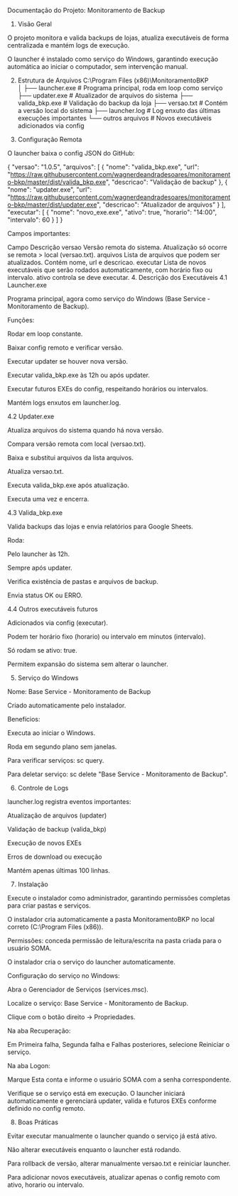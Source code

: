 Documentação do Projeto: Monitoramento de Backup
1. Visão Geral

O projeto monitora e valida backups de lojas, atualiza executáveis de forma centralizada e mantém logs de execução.

O launcher é instalado como serviço do Windows, garantindo execução automática ao iniciar o computador, sem intervenção manual.

2. Estrutura de Arquivos
C:\Program Files (x86)\MonitoramentoBKP\
│
├── launcher.exe         # Programa principal, roda em loop como serviço
├── updater.exe          # Atualizador de arquivos do sistema
├── valida_bkp.exe       # Validação do backup da loja
├── versao.txt           # Contém a versão local do sistema
├── launcher.log         # Log enxuto das últimas execuções importantes
└── outros arquivos      # Novos executáveis adicionados via config

3. Configuração Remota

O launcher baixa o config JSON do GitHub:

{
  "versao": "1.0.5",
  "arquivos": [
    {
      "nome": "valida_bkp.exe",
      "url": "https://raw.githubusercontent.com/wagnerdeandradesoares/monitoramento-bkp/master/dist/valida_bkp.exe",
      "descricao": "Validação de backup"
    },
    {
      "nome": "updater.exe",
      "url": "https://raw.githubusercontent.com/wagnerdeandradesoares/monitoramento-bkp/master/dist/updater.exe",
      "descricao": "Atualizador de arquivos"
    }
  ],
  "executar": [
    {
      "nome": "novo_exe.exe",
      "ativo": true,
      "horario": "14:00",
      "intervalo": 60
    }
  ]
}


Campos importantes:

Campo	Descrição
versao	Versão remota do sistema. Atualização só ocorre se remota > local (versao.txt).
arquivos	Lista de arquivos que podem ser atualizados. Contém nome, url e descricao.
executar	Lista de novos executáveis que serão rodados automaticamente, com horário fixo ou intervalo. ativo controla se deve executar.
4. Descrição dos Executáveis
4.1 Launcher.exe

Programa principal, agora como serviço do Windows (Base Service - Monitoramento de Backup).

Funções:

Rodar em loop constante.

Baixar config remoto e verificar versão.

Executar updater se houver nova versão.

Executar valida_bkp.exe às 12h ou após updater.

Executar futuros EXEs do config, respeitando horários ou intervalos.

Mantém logs enxutos em launcher.log.

4.2 Updater.exe

Atualiza arquivos do sistema quando há nova versão.

Compara versão remota com local (versao.txt).

Baixa e substitui arquivos da lista arquivos.

Atualiza versao.txt.

Executa valida_bkp.exe após atualização.

Executa uma vez e encerra.

4.3 Valida_bkp.exe

Valida backups das lojas e envia relatórios para Google Sheets.

Roda:

Pelo launcher às 12h.

Sempre após updater.

Verifica existência de pastas e arquivos de backup.

Envia status OK ou ERRO.

4.4 Outros executáveis futuros

Adicionados via config (executar).

Podem ter horário fixo (horario) ou intervalo em minutos (intervalo).

Só rodam se ativo: true.

Permitem expansão do sistema sem alterar o launcher.

5. Serviço do Windows

Nome: Base Service - Monitoramento de Backup

Criado automaticamente pelo instalador.

Benefícios:

Executa ao iniciar o Windows.

Roda em segundo plano sem janelas.

Para verificar serviços: sc query.

Para deletar serviço: sc delete "Base Service - Monitoramento de Backup".

6. Controle de Logs

launcher.log registra eventos importantes:

Atualização de arquivos (updater)

Validação de backup (valida_bkp)

Execução de novos EXEs

Erros de download ou execução

Mantém apenas últimas 100 linhas.

7. Instalação

Execute o instalador como administrador, garantindo permissões completas para criar pastas e serviços.

O instalador cria automaticamente a pasta MonitoramentoBKP no local correto (C:\Program Files (x86)\).

Permissões: conceda permissão de leitura/escrita na pasta criada para o usuário SOMA.

O instalador cria o serviço do launcher automaticamente.

Configuração do serviço no Windows:

Abra o Gerenciador de Serviços (services.msc).

Localize o serviço: Base Service - Monitoramento de Backup.

Clique com o botão direito → Propriedades.

Na aba Recuperação:

Em Primeira falha, Segunda falha e Falhas posteriores, selecione Reiniciar o serviço.

Na aba Logon:

Marque Esta conta e informe o usuário SOMA com a senha correspondente.

Verifique se o serviço está em execução. O launcher iniciará automaticamente e gerenciará updater, valida e futuros EXEs conforme definido no config remoto.

8. Boas Práticas

Evitar executar manualmente o launcher quando o serviço já está ativo.

Não alterar executáveis enquanto o launcher está rodando.

Para rollback de versão, alterar manualmente versao.txt e reiniciar launcher.

Para adicionar novos executáveis, atualizar apenas o config remoto com ativo, horario ou intervalo.
